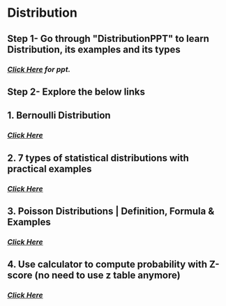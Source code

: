 
# **Distribution**
## **Step 1- Go through "DistributionPPT" to learn Distribution, its examples and its types**
### *<a href= "https://docs.google.com/presentation/d/e/2PACX-1vQnpzaub5cnDt4Lwg2XpIp-NyDdewadW7qyz5Yj2ZWnehOrqTNmKpo6eC3kTJIeKQ/pub?start=false&loop=false&delayms=1000"> Click Here</a> for ppt.*
## **Step 2- Explore the below links**
## **1. Bernoulli Distribution**
### *<a href= "https://www.cuemath.com/data/bernoulli-distribution/"> Click Here</a>*
## **2. 7 types of statistical distributions with practical examples**
### *<a href= "https://datasciencedojo.com/blog/types-of-statistical-distributions-in-ml/"> Click Here</a>*
## **3. Poisson Distributions | Definition, Formula & Examples**
### *<a href= "https://www.scribbr.com/statistics/poisson-distribution/#:~:text=A%20Poisson%20distribution%20is%20a,the%20mean%20number%20of%20events."> Click Here</a>*
## **4. Use calculator to compute probability with Z-score (no need to use z table anymore)**
### *<a href= "https://www.youtube.com/watch?v=KxE2XBPcgeM"> Click Here</a>*

